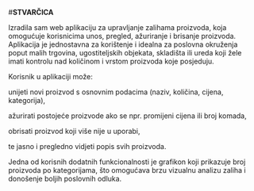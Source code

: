 #**STVARČICA**

Izradila sam web aplikaciju za upravljanje zalihama proizvoda, koja omogućuje korisnicima unos, pregled, ažuriranje i brisanje proizvoda. Aplikacija je jednostavna za korištenje i idealna za poslovna okruženja poput malih trgovina, ugostiteljskih objekata, skladišta ili ureda koji žele imati kontrolu nad količinom i vrstom proizvoda koje posjeduju.

Korisnik u aplikaciji može:

unijeti novi proizvod s osnovnim podacima (naziv, količina, cijena, kategorija),

ažurirati postojeće proizvode ako se npr. promijeni cijena ili broj komada,

obrisati proizvod koji više nije u uporabi,

te jasno i pregledno vidjeti popis svih proizvoda.

Jedna od korisnih dodatnih funkcionalnosti je grafikon koji prikazuje broj proizvoda po kategorijama, što omogućava brzu vizualnu analizu zaliha i donošenje boljih poslovnih odluka.
